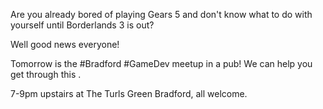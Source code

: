Are you already bored of playing Gears 5 and don't know what to do with yourself until Borderlands 3 is out?

Well good news everyone!

Tomorrow is the #Bradford #GameDev meetup in a pub! We can help you get through this .

7-9pm upstairs at The Turls Green Bradford, all welcome. 